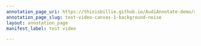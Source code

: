 ```yaml
---
annotation_page_uri: https://thisisbillie.github.io/AudiAnnotate-demo/annotations/test-video-canvas-1-background-noise.json
annotation_page_slug: test-video-canvas-1-background-noise
layout: annotation_page
manifest_label: test video

---
```

